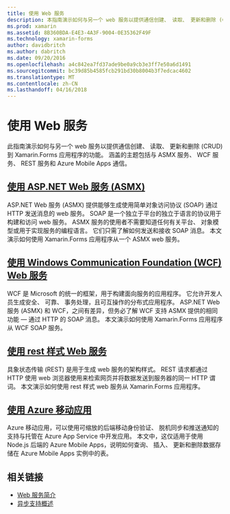 ```yaml
---
title: 使用 Web 服务
description: 本指南演示如何与另一个 web 服务以提供通信创建、 读取、 更新和删除 (CRUD) 到 Xamarin.Forms 应用程序的功能。 涵盖的主题包括与 ASMX 服务、 WCF 服务、 REST 服务和 Azure Mobile Apps 通信。
ms.prod: xamarin
ms.assetid: 8B360BDA-E4E3-4A3F-9004-0E35362F49F
ms.technology: xamarin-forms
author: davidbritch
ms.author: dabritch
ms.date: 09/20/2016
ms.openlocfilehash: a4c842ea7fd37ade9be0a9cb3e3ff7e50a6d1491
ms.sourcegitcommit: bc39d85b4585fcb291bd30b8004b3f7edcac4602
ms.translationtype: MT
ms.contentlocale: zh-CN
ms.lasthandoff: 04/16/2018
---
```

# <a name="consuming-web-services"></a>使用 Web 服务

此指南演示如何与另一个 web 服务以提供通信创建、 读取、 更新和删除 (CRUD) 到 Xamarin.Forms 应用程序的功能。 涵盖的主题包括与 ASMX 服务、 WCF 服务、 REST 服务和 Azure Mobile Apps 通信。

## <a name="consuming-an-aspnet-web-service-asmxxamarin-formsdata-cloudconsumingasmxmd"></a>[使用 ASP.NET Web 服务 (ASMX)](~/xamarin-forms/data-cloud/consuming/asmx.md)

ASP.NET Web 服务 (ASMX) 提供能够生成使用简单对象访问协议 (SOAP) 通过 HTTP 发送消息的 web 服务。 SOAP 是一个独立于平台的独立于语言的协议用于构建和访问 web 服务。 ASMX 服务的使用者不需要知道任何有关平台、 对象模型或用于实现服务的编程语言。 它们只需了解如何发送和接收 SOAP 消息。 本文演示如何使用 Xamarin.Forms 应用程序从一个 ASMX web 服务。

## <a name="consuming-a-windows-communication-foundation-wcf-web-servicexamarin-formsdata-cloudconsumingwcfmd"></a>[使用 Windows Communication Foundation (WCF) Web 服务](~/xamarin-forms/data-cloud/consuming/wcf.md)

WCF 是 Microsoft 的统一的框架，用于构建面向服务的应用程序。 它允许开发人员生成安全、 可靠、 事务处理，且可互操作的分布式应用程序。 ASP.NET Web 服务 (ASMX) 和 WCF，之间有差异，但务必了解 WCF 支持 ASMX 提供的相同功能 — 通过 HTTP 的 SOAP 消息。 本文演示如何使用 Xamarin.Forms 应用程序从 WCF SOAP 服务。

## <a name="consuming-a-restful-web-servicexamarin-formsdata-cloudconsumingrestmd"></a>[使用 rest 样式 Web 服务](~/xamarin-forms/data-cloud/consuming/rest.md)

具象状态传输 (REST) 是用于生成 web 服务的架构样式。 REST 请求都通过 HTTP 使用 web 浏览器使用来检索网页并将数据发送到服务器的同一 HTTP 谓词。 本文演示如何使用 rest 样式 web 服务从 Xamarin.Forms 应用程序。

## <a name="consuming-an-azure-mobile-appxamarin-formsdata-cloudconsumingazuremd"></a>[使用 Azure 移动应用](~/xamarin-forms/data-cloud/consuming/azure.md)

Azure 移动应用，可以使用可缩放的后端移动身份验证、 脱机同步和推送通知的支持与托管在 Azure App Service 中开发应用。 本文中，这仅适用于使用 Node.js 后端的 Azure Mobile Apps，说明如何查询、 插入、 更新和删除数据存储在 Azure Mobile Apps 实例中的表。

## <a name="related-links"></a>相关链接

- [Web 服务简介](~/cross-platform/data-cloud/web-services/index.md)
- [异步支持概述](~/cross-platform/platform/async.md)
